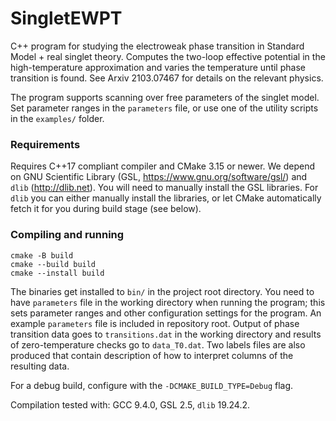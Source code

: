 # SingletEWPT

C++ program for studying the electroweak phase transition in Standard Model + real singlet theory. Computes the two-loop effective potential in the high-temperature approximation and varies the temperature until phase transition is found. See Arxiv 2103.07467 for details on the relevant physics.

The program supports scanning over free parameters of the singlet model. Set parameter ranges in the ```parameters``` file, or use one of the utility scripts in the ```examples/``` folder.

### Requirements

Requires C++17 compliant compiler and CMake 3.15 or newer. We depend on GNU Scientific Library (GSL, https://www.gnu.org/software/gsl/) and ```dlib``` (http://dlib.net). You will need to manually install the GSL libraries. For ```dlib``` you can either manually install the libraries, or let CMake automatically fetch it for you during build stage (see below).

### Compiling and running

```
cmake -B build
cmake --build build
cmake --install build
```
The binaries get installed to ```bin/``` in the project root directory. You need to have ```parameters``` file in the working directory when running the program; this sets parameter ranges and other configuration settings for the program. An example ```parameters``` file is included in repository root. Output of phase transition data goes to ```transitions.dat``` in the working directory and results of zero-temperature checks go to ```data_T0.dat```. Two labels files are also produced that contain description of how to interpret columns of the resulting data. 

For a debug build, configure with the ```-DCMAKE_BUILD_TYPE=Debug``` flag.

Compilation tested with: GCC 9.4.0, GSL 2.5, ```dlib``` 19.24.2.
